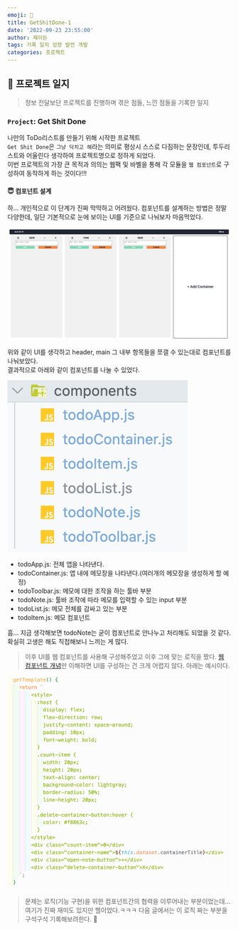 ```yaml
---
emoji: 🔨
title: GetShitDone-1
date: '2022-09-23 23:55:00'
author: 제이든
tags: 기록 일지 성장 발전 개발
categories: 프로젝트
---
```


## 🔨 프로젝트 일지

> 정보 전달보단 프로젝트를 진행하며 겪은 점들, 느낀 점들을 기록한 일지

### `Project`: Get Shit Done

나만의 ToDo리스트를 만들기 위해 시작한 프로젝트<br/>
`Get Shit Done`은 `그냥 닥치고 해`라는 의미로 평상시 스스로 다짐하는 문장인데, 투두리스트와 어울린다 생각하여 프로젝트명으로 정하게 되었다.<br/>
이번 프로젝트의 가장 큰 목적과 의의는 웹팩 및 바벨을 통해 각 모듈을 `웹 컴포넌트`로 구성하여 동작하게 하는 것이다!!!

#### 😇 컴포넌트 설계

하... 개인적으로 이 단계가 진짜 막막하고 어려웠다. 컴포넌트를 설계하는 방법은 정말 다양한데, 일단 기본적으로 눈에 보이는 UI를 기준으로 나눠보자 마음먹었다.<br/>

![UI이미지](src/getshitdone-ui.png)

위와 같이 UI를 생각하고 header, main 그 내부 항목들을 쪼갤 수 있는대로 컴포넌트를 나눠보았다.<br/>
결과적으로 아래와 같이 컴포넌트를 나눌 수 있었다.

![component-setting](src/component-setting.png)

- todoApp.js: 전체 앱을 나타낸다.
- todoContainer.js: 앱 내에 메모장을 나타낸다.(여러개의 메모장을 생성하게 할 예정)
- todoToolbar.js: 메모에 대한 조작을 하는 툴바 부분
- todoNote.js: 툴바 조작에 따라 메모를 입력할 수 있는 input 부분
- todoList.js: 메모 전체를 감싸고 있는 부분
- todoItem.js: 메모 컴포넌트

흠... 지금 생각해보면 todoNote는 굳이 컴포넌트로 안나누고 처리해도 되었을 것 같다. 확실히 고생은 해도 직접해보니 느끼는 게 많다.

> 이후 UI를 웹 컴포넌트를 사용해 구성해주었고 이후 그에 맞는 로직을 짰다.
> [웹 컴포넌트 개념](https://jaydenlee1116.github.io/%EC%84%B1%EC%9E%A5%EC%9D%BC%EC%A7%80/2209/220922-gl/)만 이해하면 UI를 구성하는 건 크게 어렵지 않다.
> 아래는 예시이다.

![컴포넌트 스타일 예시](src/component-style-example.png)

> 문제는 로직(기능 구현)을 위한 컴포넌트간의 협력을 이루어내는 부분이었는데... 여기가 진짜 재미도 있지만 헬이었다.ㅋㅋㅋ
> 다음 글에서는 이 로직 짜는 부분을 구석구석 기록해보려한다. 🧐

```toc

```
